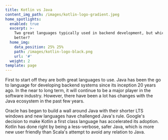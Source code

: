 ```yaml
---
title: Kotlin vs Java
content_img_path: /images/kotlin-logo-gradient.jpeg
home_spotlights:
  enabled: true
  excerpt: >-
    Two great languages typically used in backend development, but which one is
    better?
  home_img:
    data_position: 25% 25%
    path: /images/kotlin-logo-black.png
    url: '#'
  weight: 2
template: page
---
```

First to start off they are both great languages to use. Java has been the go to language for developing backend systems since its inception 20 years ago. In the near to long term, it will continue to be a major player in the software industry. However, there have been a lot has changes with the Java ecosystem in the past few years.

Oracle has began to build a wall around Java with their shorter LTS windows and new languages have challenged Java's rule. Google's decision to make Kotlin a first class language has accelerated its adoption. Kotlin has done right by being a less-verbose, safer Java, which is more new user friendly than Scala's attempt to avoid any relation to Java.
